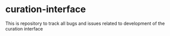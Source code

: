 curation-interface
==================

This is repository to track all bugs and issues related to development of the curation interface
